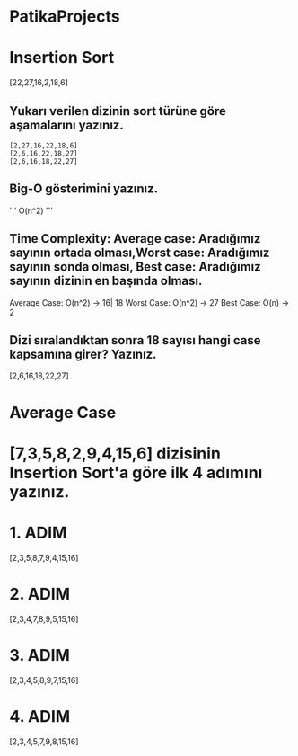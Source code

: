 # PatikaProjects
# Insertion Sort
[22,27,16,2,18,6]
## Yukarı verilen dizinin sort türüne göre aşamalarını yazınız.
```
[2,27,16,22,18,6]
[2,6,16,22,18,27]
[2,6,16,18,22,27]
```
## Big-O gösterimini yazınız.
'''
O(n^2)
'''
## Time Complexity: Average case: Aradığımız sayının ortada olması,Worst case: Aradığımız sayının sonda olması, Best case: Aradığımız sayının dizinin en başında olması.
Average Case: O(n^2) -> 16| 18
Worst Case: O(n^2) -> 27
Best Case: O(n) -> 2
## Dizi sıralandıktan sonra 18 sayısı hangi case kapsamına girer? Yazınız.
[2,6,16,18,22,27]
# Average Case
# [7,3,5,8,2,9,4,15,6] dizisinin Insertion Sort'a göre ilk 4 adımını yazınız.
# 1. ADIM
[2,3,5,8,7,9,4,15,16]
# 2. ADIM
[2,3,4,7,8,9,5,15,16]
# 3. ADIM
[2,3,4,5,8,9,7,15,16]
# 4. ADIM
[2,3,4,5,7,9,8,15,16]
